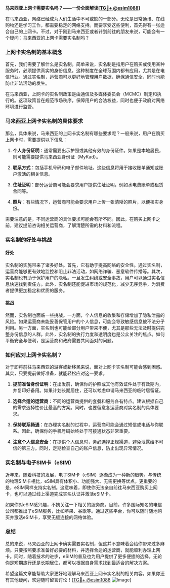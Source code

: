 **马来西亚上网卡需要实名吗？——一份全面解读[[TG💪+ @esim1088](https://t.me/s/esim1088)]**

在马来西亚，网络已经成为人们生活中不可或缺的一部分。无论是日常通讯、在线购物还是学习工作，都需要稳定的网络支持。而要享受这些便利，首先得有一张适合自己的上网卡。不过，对于刚到马来西亚或者计划前往的朋友来说，可能会有一个疑问：马来西亚的上网卡需要实名制吗？

### 上网卡实名制的基本概念

首先，我们需要了解什么是实名制。简单来说，实名制是指用户在购买或使用某种服务时，必须提供真实的身份信息。这种制度在全球范围内都有应用，尤其是在电信行业。通过实名制，运营商可以更好地管理用户数据，确保通信安全，同时也能防止非法活动的发生。

在马来西亚，上网卡的实名制政策是由通信及多媒体委员会（MCMC）制定和执行的。这项政策旨在规范市场秩序，保障用户的合法权益，同时也便于政府对网络环境进行监管。

### 马来西亚上网卡实名制的具体要求

那么，具体来说，马来西亚的上网卡实名制有哪些要求呢？一般来说，用户在购买上网卡时，需要提供以下信息：

1. **个人身份证明**：通常需要出示护照或其他有效的身份证件。如果是本地居民，则可能需要提供马来西亚身份证（MyKad）。
   
2. **联系方式**：包括手机号码和电子邮件地址。这些信息将用于接收账单通知或账户激活的相关信息。

3. **住址证明**：部分运营商可能会要求用户提供住址证明，例如水电费账单或租赁合同等。

4. **照片**：有些情况下，运营商可能会要求用户上传一张清晰的照片，以便核实身份。

需要注意的是，不同运营商的具体要求可能会有所不同。因此，在购买上网卡之前，建议提前咨询相关运营商，了解清楚所需的材料和流程。

### 实名制的好处与挑战

#### 好处

实名制的实施带来了诸多好处。首先，它有助于提高网络的安全性。通过实名制，运营商能够更有效地监控和阻止非法活动，如网络诈骗、恶意软件传播等。其次，实名制也有助于保护用户的隐私。一旦发生纠纷或安全事故，用户可以通过实名信息快速找到责任方。此外，实名制还能促进市场的规范化，减少无序竞争，为消费者提供更加稳定和优质的服务。

#### 挑战

然而，实名制也面临一些挑战。一方面，个人信息的收集和存储增加了隐私泄露的风险。如果运营商未能妥善保管用户的个人信息，可能会导致敏感信息被不法分子利用。另一方面，实名制也可能给部分用户带来不便，尤其是那些无法及时提供完整身份信息的人群。此外，实名制的执行力度和透明度也是公众关注的焦点。如何平衡安全与便利，是运营商和政府需要共同面对的问题。

### 如何应对上网卡实名制？

对于即将前往马来西亚的游客或新移民来说，面对上网卡实名制可能会感到困惑。其实，只要提前做好准备，就能轻松应对这一要求。

1. **提前准备身份证明**：在出发前，确保你的护照或其他有效证件处于有效期内，并复印好备用。如果计划长期居住，还可以考虑申请马来西亚的临时居留证。

2. **选择合适的运营商**：不同的运营商提供的套餐和服务各有特点。建议根据自己的需求选择性价比最高的方案。同时，也要留意各运营商对实名制的具体要求。

3. **保持联系畅通**：在办理实名制的过程中，运营商可能会通过短信或电话与你联系。因此，确保你的手机号码始终处于可接通状态非常重要。

4. **注意个人信息安全**：在提供个人信息时，务必选择正规渠道，避免泄露给不可信的第三方。同时，定期检查自己的账户信息，防止出现异常情况。

### 实名制与电子SIM卡（eSIM）

近年来，随着科技的发展，电子SIM卡（eSIM）逐渐成为一种新的趋势。与传统的物理SIM卡相比，eSIM具有体积小、功能强大、无需更换等优点。更重要的是，eSIM同样支持实名制。这意味着，即使你无法亲自前往马来西亚购买上网卡，也可以通过线上渠道完成实名认证并激活eSIM卡。

如果你对eSIM感兴趣，不妨关注一下相关的服务商。目前，许多国际知名的电信公司都推出了eSIM服务，比如苹果、谷歌等。通过这些平台，你可以随时随地购买并激活eSIM卡，享受无缝连接的网络体验。

### 总结

总的来说，马来西亚的上网卡确实需要实名制，但这并不意味着会给你带来过多麻烦。只要按照要求准备好必要的材料，并选择合适的运营商，就能顺利办理上网卡。同时，随着技术的进步，eSIM的普及也为用户提供了更多便捷的选择。无论你是短期旅行还是长期居住，都可以根据自身需求找到最适合的解决方案。

希望这篇文章能帮助大家更好地理解马来西亚上网卡实名制的相关内容。如果你还有其他疑问，欢迎随时留言讨论！[[TG💪+ @esim1088](https://t.me/s/esim1088) ![Image](https://i.postimg.cc/4NQfJmqS/Snipaste-2025-05-13-00-14-12.png)]